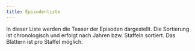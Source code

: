```yaml
---
title: Episodenliste
---
```

In dieser Liste werden die Teaser der Episoden dargestellt. Die Sortierung ist chronologisch und erfolgt nach Jahren bzw. Staffeln sortiert. Das Blättern ist pro Staffel möglich.
